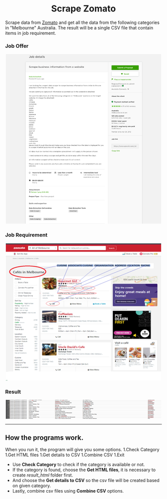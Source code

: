 <h1 align="center">Scrape Zomato</h1>
    
Scrape data from [Zomato](https://www.zomato.com/) and get all the data from the following categories in "Melbourne" Australia.
The result will be a single CSV file that contain items in job requirement.

### Job Offer
<p align="center">
  <img src="/picture/zomato_job_offer.png" width="500px"/>
</p>


### Job Requirement
<p align="center">
  <img src="/picture/zomato_job_requirement.png" width="500px"/>
</p>

### Result
<p align="center">
  <img src="/picture/result_combined_csv.png" width="500px"/>
</p>

---

## How the programs work.
When you run it, the program will give you some options.
1.Check Category
1.Get HTML files
1.Get details to CSV
1.Combine CSV
1.Exit

- Use **Check Category** to check if the category is available or not. 
- If the category is found, choose the **Get HTML files**, it is necessary to create *result_html* folder first.
- And choose the **Get details to CSV** so the csv file will be created based on given category. 
- Lastly, combine csv files using **Combine CSV** options.